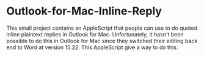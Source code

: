 # Outlook-for-Mac-Inline-Reply
This small project contains an AppleScript that people can use to do quoted inline plaintext replies in Outlook for Mac.  Unfortunately, it hasn't been possible to do this in Outlook for Mac since they switched their editing back end to Word at version 15.22.  This AppleScript give a way to do this.
